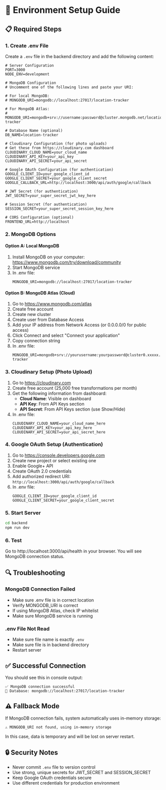 # 🔧 Environment Setup Guide

## 📋 Required Steps

### 1. Create .env File
Create a `.env` file in the backend directory and add the following content:

```env
# Server Configuration
PORT=3000
NODE_ENV=development

# MongoDB Configuration
# Uncomment one of the following lines and paste your URI:

# For local MongoDB:
# MONGODB_URI=mongodb://localhost:27017/location-tracker

# For MongoDB Atlas:
# MONGODB_URI=mongodb+srv://username:password@cluster.mongodb.net/location-tracker

# Database Name (optional)
DB_NAME=location-tracker

# Cloudinary Configuration (for photo uploads)
# Get these from https://cloudinary.com dashboard
CLOUDINARY_CLOUD_NAME=your_cloud_name
CLOUDINARY_API_KEY=your_api_key
CLOUDINARY_API_SECRET=your_api_secret

# Google OAuth Configuration (for authentication)
GOOGLE_CLIENT_ID=your_google_client_id
GOOGLE_CLIENT_SECRET=your_google_client_secret
GOOGLE_CALLBACK_URL=http://localhost:3000/api/auth/google/callback

# JWT Secret (for authentication)
JWT_SECRET=your_super_secret_jwt_key_here

# Session Secret (for authentication)
SESSION_SECRET=your_super_secret_session_key_here

# CORS Configuration (optional)
FRONTEND_URL=http://localhost
```

### 2. MongoDB Options

#### Option A: Local MongoDB
1. Install MongoDB on your computer: https://www.mongodb.com/try/download/community
2. Start MongoDB service
3. In .env file:
   ```env
   MONGODB_URI=mongodb://localhost:27017/location-tracker
   ```

#### Option B: MongoDB Atlas (Cloud)
1. Go to https://www.mongodb.com/atlas
2. Create free account
3. Create new cluster
4. Create user from Database Access
5. Add your IP address from Network Access (or 0.0.0.0/0 for public access)
6. Click Connect and select "Connect your application"
7. Copy connection string
8. In .env file:
   ```env
   MONGODB_URI=mongodb+srv://yourusername:yourpassword@cluster0.xxxxx.mongodb.net/location-tracker
   ```

### 3. Cloudinary Setup (Photo Upload)
1. Go to https://cloudinary.com
2. Create free account (25,000 free transformations per month)
3. Get the following information from dashboard:
   - **Cloud Name**: Visible on dashboard
   - **API Key**: From API Keys section
   - **API Secret**: From API Keys section (use Show/Hide)
4. In .env file:
   ```env
   CLOUDINARY_CLOUD_NAME=your_cloud_name_here
   CLOUDINARY_API_KEY=your_api_key_here  
   CLOUDINARY_API_SECRET=your_api_secret_here
   ```

### 4. Google OAuth Setup (Authentication)
1. Go to https://console.developers.google.com
2. Create new project or select existing one
3. Enable Google+ API
4. Create OAuth 2.0 credentials
5. Add authorized redirect URI: `http://localhost:3000/api/auth/google/callback`
6. In .env file:
   ```env
   GOOGLE_CLIENT_ID=your_google_client_id
   GOOGLE_CLIENT_SECRET=your_google_client_secret
   ```

### 5. Start Server
```bash
cd backend
npm run dev
```

### 6. Test
Go to http://localhost:3000/api/health in your browser.
You will see MongoDB connection status.

## 🔍 Troubleshooting

### MongoDB Connection Failed
- Make sure .env file is in correct location
- Verify MONGODB_URI is correct
- If using MongoDB Atlas, check IP whitelist
- Make sure MongoDB service is running

### .env File Not Read
- Make sure file name is exactly `.env`
- Make sure file is in backend directory
- Restart server

## ✅ Successful Connection
You should see this in console output:
```
✅ MongoDB connection successful
📍 Database: mongodb://localhost:27017/location-tracker
```

## ⚠️ Fallback Mode
If MongoDB connection fails, system automatically uses in-memory storage:
```
⚠️ MONGODB_URI not found, using in-memory storage
```

In this case, data is temporary and will be lost on server restart.

## 🔒 Security Notes

- Never commit `.env` file to version control
- Use strong, unique secrets for JWT_SECRET and SESSION_SECRET
- Keep Google OAuth credentials secure
- Use different credentials for production environment